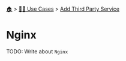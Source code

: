 <!--startTocHeader-->
[🏠](../../README.md) > [👷🏽 Use Cases](../README.md) > [Add Third Party Service](README.md)
# Nginx
<!--endTocHeader-->
TODO: Write about `Nginx`
<!--startTocSubtopic-->

<!--endTocSubtopic-->